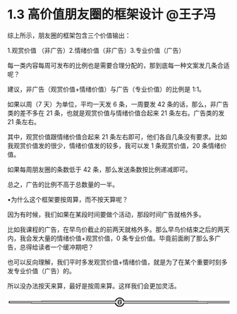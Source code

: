 # 1.3 高价值朋友圈的框架设计 @王子冯

综上所示，朋友圈的框架包含三个价值输出：

1.观赏价值 （非广告）2.情绪价值（非广告）3.专业价值（广告）

每一类内容每周可发布的比例也是需要合理分配的，那到底每一种文案发几条合适呢？

建议，非广告（观赏价值+情绪价值）与广告（专业价值）的比例是 1:1。

如果以周（7 天）为单位，平均一天发 6 条，一周要发 42 条的话，那么，非广告类的差不多在 21 条，也就是观赏价值与情绪价值合起来 21 条左右。广告类的发 21 条左右。

其中，观赏价值跟情绪价值合起来 21 条左右即可，他们各自几条没有要求。比如我观赏价值发的很少，情绪价值发的较多，我可以发 1 条观赏价值，20 条情绪价值。

如果每周朋友圈的条数低于 42 条，那么发送条数按比例递减即可。

总之，广告的比例不高于总数量的一半。

•为什么这个框架要按周算，而不按天算呢？

因为有时候，我们如果在某段时间要做个活动，那段时间广告就格外多。

比如我课程的广告，在早鸟价截止的前两天就格外多。那么早鸟价结束之后的两天内，我会发大量的情绪价值+观赏价值，0 条专业价值。毕竟前面刷了那么多广告，总得给读者一个缓冲期吧？

也可以反向理解，我们平时多发观赏价值+情绪价值，就是为了在某个重要时刻多发专业价值（广告）的。

所以没办法按天来算，最好是按周来算。这样我们会更加灵活。

![](img/2353e49c541c9280d72f015ad0b89ff5.png)